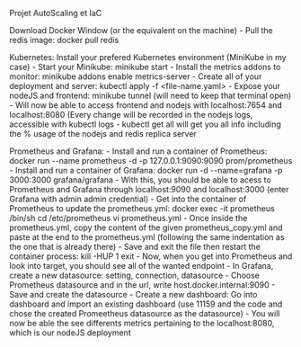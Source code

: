 Projet AutoScaling et IaC

Download Docker Window (or the equivalent on the machine)
    - Pull the redis image: docker pull redis  

Kubernetes: Install your prefered Kubernetes environment (MiniKube in my case)
    - Start your Minikube: minikube start
    - Install the metrics addons to monitor: minikube addons enable metrics-server
    - Create all of your deployment and server: kubectl apply -f <file-name.yaml>
    - Expose your nodeJS and frontend: minikube tunnel (will need to keep that terminal open)
    - Will now be able to access frontend and nodejs with localhost:7654 and localhost:8080 (Every change will be recorded in the nodejs logs, accessible with kubectl logs <nodejs-pod-name>
    - kubectl get all   will get you all info including the % usage of the nodejs and redis replica server

Prometheus and Grafana: 
    - Install and run a container of Prometheus: docker run --name prometheus -d -p 127.0.0.1:9090:9090 prom/prometheus 
    - Install and run a container of Grafana: docker run -d --name=grafana -p 3000:3000 grafana/grafana
        - With this, you should be able to acess to Prometheus and Grafana through localhost:9090 and localhost:3000 (enter Grafana with admin admin credential)
    - Get into the container of Prometheus to update the prometheus.yml: docker exec -it prometheus /bin/sh
                                                                         cd /etc/prometheus
                                                                         vi prometheus.yml
        - Once inside the prometheus.yml, copy the content of the given prometheus_copy.yml and paste at the end to the prometheus.yml (following the same indentation as the one that is already there)
        - Save and exit the file then restart the container process: kill -HUP 1
                                                                     exit
        - Now, when you get into Prometheus and look into target, you should see all of the wanted endpoint
    - In Grafana, create a new datasource: setting, connection, datasource
        - Choose Prometheus datasource and in the url, write host.docker.internal:9090
        - Save and create the datasource
    - Create a new dashboard: Go into dashboard and import an existing dashboard (use 11159 and the code and chose the created Promeetheus datasource as the datasource)
      - You will now be able the see differents metrics pertaining to the localhost:8080, which is our nodeJS deployment    
